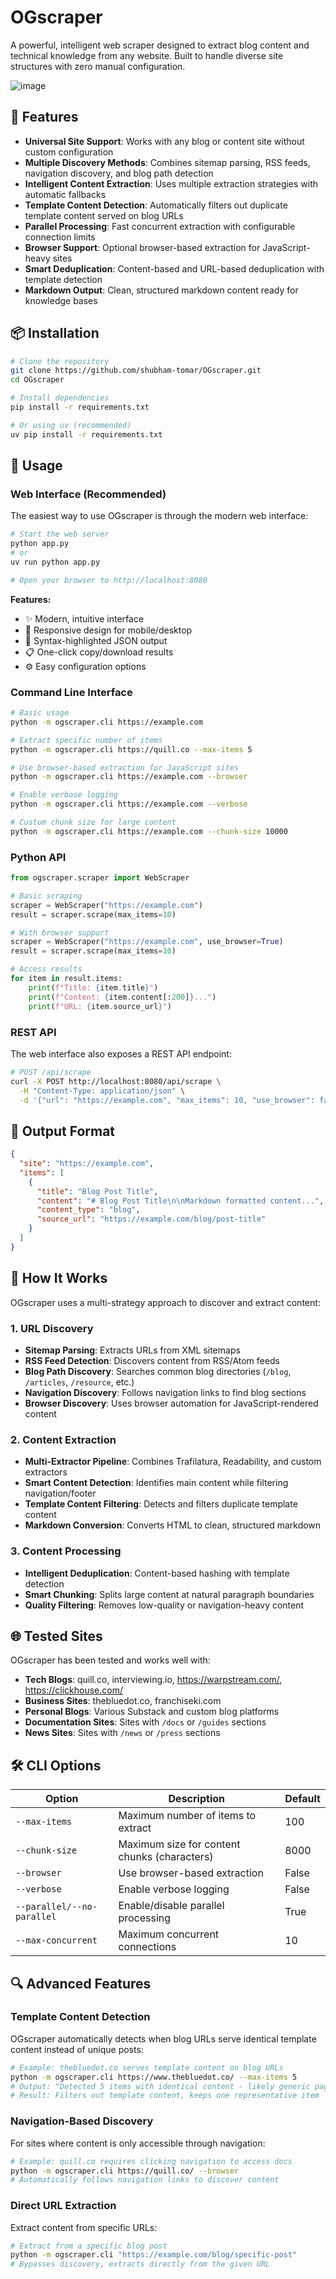 # OGscraper

A powerful, intelligent web scraper designed to extract blog content and technical knowledge from any website. Built to handle diverse site structures with zero manual configuration.

![image](images/ss1.png)

## 🚀 Features

- **Universal Site Support**: Works with any blog or content site without custom configuration
- **Multiple Discovery Methods**: Combines sitemap parsing, RSS feeds, navigation discovery, and blog path detection
- **Intelligent Content Extraction**: Uses multiple extraction strategies with automatic fallbacks
- **Template Content Detection**: Automatically filters out duplicate template content served on blog URLs
- **Parallel Processing**: Fast concurrent extraction with configurable connection limits
- **Browser Support**: Optional browser-based extraction for JavaScript-heavy sites
- **Smart Deduplication**: Content-based and URL-based deduplication with template detection
- **Markdown Output**: Clean, structured markdown content ready for knowledge bases

## 📦 Installation

```bash
# Clone the repository
git clone https://github.com/shubham-tomar/OGscraper.git
cd OGscraper

# Install dependencies
pip install -r requirements.txt

# Or using uv (recommended)
uv pip install -r requirements.txt
```

## 🔧 Usage

### Web Interface (Recommended)

The easiest way to use OGscraper is through the modern web interface:

```bash
# Start the web server
python app.py
# or
uv run python app.py

# Open your browser to http://localhost:8080
```

**Features:**
- ✨ Modern, intuitive interface
- 📱 Responsive design for mobile/desktop
- 🎨 Syntax-highlighted JSON output
- 📋 One-click copy/download results
- ⚙️ Easy configuration options

### Command Line Interface

```bash
# Basic usage
python -m ogscraper.cli https://example.com

# Extract specific number of items
python -m ogscraper.cli https://quill.co --max-items 5

# Use browser-based extraction for JavaScript sites
python -m ogscraper.cli https://example.com --browser

# Enable verbose logging
python -m ogscraper.cli https://example.com --verbose

# Custom chunk size for large content
python -m ogscraper.cli https://example.com --chunk-size 10000
```

### Python API

```python
from ogscraper.scraper import WebScraper

# Basic scraping
scraper = WebScraper("https://example.com")
result = scraper.scrape(max_items=10)

# With browser support
scraper = WebScraper("https://example.com", use_browser=True)
result = scraper.scrape(max_items=10)

# Access results
for item in result.items:
    print(f"Title: {item.title}")
    print(f"Content: {item.content[:200]}...")
    print(f"URL: {item.source_url}")
```

### REST API

The web interface also exposes a REST API endpoint:

```bash
# POST /api/scrape
curl -X POST http://localhost:8080/api/scrape \
  -H "Content-Type: application/json" \
  -d '{"url": "https://example.com", "max_items": 10, "use_browser": false}'
```

## 🎯 Output Format

```json
{
  "site": "https://example.com",
  "items": [
    {
      "title": "Blog Post Title",
      "content": "# Blog Post Title\n\nMarkdown formatted content...",
      "content_type": "blog",
      "source_url": "https://example.com/blog/post-title"
    }
  ]
}
```

## 🧠 How It Works

OGscraper uses a multi-strategy approach to discover and extract content:

### 1. URL Discovery
- **Sitemap Parsing**: Extracts URLs from XML sitemaps
- **RSS Feed Detection**: Discovers content from RSS/Atom feeds  
- **Blog Path Discovery**: Searches common blog directories (`/blog`, `/articles`, `/resource`, etc.)
- **Navigation Discovery**: Follows navigation links to find blog sections
- **Browser Discovery**: Uses browser automation for JavaScript-rendered content

### 2. Content Extraction
- **Multi-Extractor Pipeline**: Combines Trafilatura, Readability, and custom extractors
- **Smart Content Detection**: Identifies main content while filtering navigation/footer
- **Template Content Filtering**: Detects and filters duplicate template content
- **Markdown Conversion**: Converts HTML to clean, structured markdown

### 3. Content Processing
- **Intelligent Deduplication**: Content-based hashing with template detection
- **Smart Chunking**: Splits large content at natural paragraph boundaries
- **Quality Filtering**: Removes low-quality or navigation-heavy content

## 🌐 Tested Sites

OGscraper has been tested and works well with:

- **Tech Blogs**: quill.co, interviewing.io, https://warpstream.com/, https://clickhouse.com/
- **Business Sites**: thebluedot.co, franchiseki.com
- **Personal Blogs**: Various Substack and custom blog platforms
- **Documentation Sites**: Sites with `/docs` or `/guides` sections
- **News Sites**: Sites with `/news` or `/press` sections

## 🛠 CLI Options

| Option | Description | Default |
|--------|-------------|---------|
| `--max-items` | Maximum number of items to extract | 100 |
| `--chunk-size` | Maximum size for content chunks (characters) | 8000 |
| `--browser` | Use browser-based extraction | False |
| `--verbose` | Enable verbose logging | False |
| `--parallel/--no-parallel` | Enable/disable parallel processing | True |
| `--max-concurrent` | Maximum concurrent connections | 10 |

## 🔍 Advanced Features

### Template Content Detection

OGscraper automatically detects when blog URLs serve identical template content instead of unique posts:

```bash
# Example: thebluedot.co serves template content on blog URLs
python -m ogscraper.cli https://www.thebluedot.co/ --max-items 5
# Output: "Detected 5 items with identical content - likely generic page extraction failure"
# Result: Filters out template content, keeps one representative item
```

### Navigation-Based Discovery

For sites where content is only accessible through navigation:

```bash
# Example: quill.co requires clicking navigation to access docs
python -m ogscraper.cli https://quill.co/ --browser
# Automatically follows navigation links to discover content
```

### Direct URL Extraction

Extract content from specific URLs:

```bash
# Extract from a specific blog post
python -m ogscraper.cli "https://example.com/blog/specific-post"
# Bypasses discovery, extracts directly from the given URL
```
